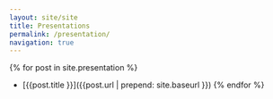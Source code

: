 ```yaml
---
layout: site/site
title: Presentations
permalink: /presentation/
navigation: true
---
```

  {% for post in site.presentation   %}    
  * [{{post.title }}]({{post.url | prepend: site.baseurl }})
  {% endfor %}
